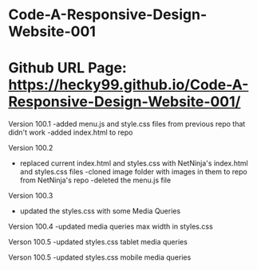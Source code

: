 # Code-A-Responsive-Design-Website-001

# Github URL Page: https://hecky99.github.io/Code-A-Responsive-Design-Website-001/

Version 100.1
-added menu.js and style.css files from previous repo that didn't work
-added index.html to repo

Version 100.2
- replaced current index.html and styles.css with NetNinja's index.html and styles.css files
-cloned image folder with images in them to repo from NetNinja's repo
-deleted the menu.js file

Version 100.3
- updated the styles.css with some Media Queries

Version 100.4
-updated media queries max width in styles.css 

Verson 100.5
-updated styles.css tablet media queries

Verson 100.5
-updated styles.css mobile media queries